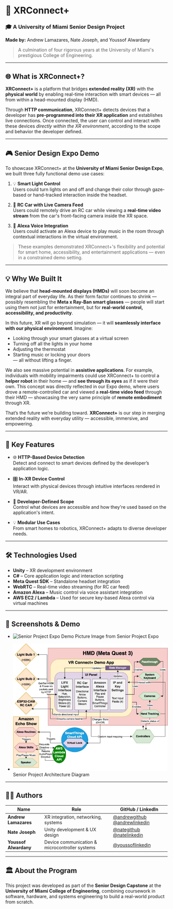 # 🧠 XRConnect+  
### 🎓 A University of Miami Senior Design Project  
**Made by:** Andrew Lamazares, Nate Joseph, and Youssof Alwardany  

> A culmination of four rigorous years at the University of Miami's prestigious College of Engineering.

---

## 🌐 What is XRConnect+?

**XRConnect+** is a platform that bridges **extended reality (XR)** with the **physical world** by enabling real-time interaction with smart devices — all from within a head-mounted display (HMD).

Through **HTTP communication**, XRConnect+ detects devices that a developer has **pre-programmed into their XR application** and establishes live connections. Once connected, the user can control and interact with these devices *directly within the XR environment*, according to the scope and behavior the developer defined.

---

## 🎮 Senior Design Expo Demo

To showcase XRConnect+ at the **University of Miami Senior Design Expo**, we built three fully functional demo use cases:

1. 💡 **Smart Light Control**  
   Users could turn lights on and off and change their color through gaze-based or hand-tracked interaction inside the headset.

2. 🚗 **RC Car with Live Camera Feed**  
   Users could remotely drive an RC car while viewing a **real-time video stream** from the car's front-facing camera inside the XR space.

3. 🎵 **Alexa Voice Integration**  
   Users could activate an Alexa device to play music in the room through contextual interactions in the virtual environment.

> These examples demonstrated XRConnect+'s flexibility and potential for smart home, accessibility, and entertainment applications — even in a constrained demo setting.

---

## 💡 Why We Built It

We believe that **head-mounted displays (HMDs)** will soon become an integral part of everyday life. As their form factor continues to shrink — possibly resembling the **Meta x Ray-Ban smart glasses** — people will start using them not just for entertainment, but for **real-world control, accessibility, and productivity**.

In this future, XR will go beyond simulation — it will **seamlessly interface with our physical environment**. Imagine:

- Looking through your smart glasses at a virtual screen  
- Turning off all the lights in your home  
- Adjusting the thermostat  
- Starting music or locking your doors  
— all without lifting a finger.

We also see massive potential in **assistive applications**. For example, individuals with mobility impairments could use XRConnect+ to control a **helper robot** in their home — and **see through its eyes** as if it were their own. This concept was directly reflected in our Expo demo, where users drove a remote-controlled car and viewed a **real-time video feed** through their HMD — showcasing the very same principle of **remote embodiment** through XR.

That’s the future we’re building toward. **XRConnect+** is our step in merging extended reality with everyday utility — accessible, immersive, and empowering.

---

## 🔧 Key Features

- 🌐 **HTTP-Based Device Detection**  
  Detect and connect to smart devices defined by the developer’s application logic.

- 🎛️ **In-XR Device Control**  
  Interact with physical devices through intuitive interfaces rendered in VR/AR.

- 🎯 **Developer-Defined Scope**  
  Control what devices are accessible and how they're used based on the application's intent.

- 💡 **Modular Use Cases**  
  From smart homes to robotics, XRConnect+ adapts to diverse developer needs.

---

## 🛠️ Technologies Used

- **Unity** – XR development environment
- **C#** – Core application logic and interaction scripting
- **Meta Quest SDK** – Standalone headset integration
- **WebRTC** – Real-time video streaming (for RC car feed)
- **Amazon Alexa** – Music control via voice assistant integration
- **AWS EC2 / Lambda** – Used for secure key-based Alexa control via virtual machines

---

## 📸 Screenshots & Demo

<!-- Replace with actual media links -->
- ![Senior Project Expo Demo Picture](images/senior_project.jpg) Image from Senior Project Expo
  
- ![Senior Project Architecture Diagram](images/senior_project_arch.jpeg) Senior Project Architecture Diagram

---

## 🧑‍💻 Authors

| Name              | Role                                  | GitHub / LinkedIn         |
|-------------------|----------------------------------------|--------------------------|
| **Andrew Lamazares** | XR integration, networking, systems    | [@andrewgithub](https://github.com/yourusername) [@andrewlinkedin](https://www.linkedin.com/in/andrew-lamazares/)|
| **Nate Joseph**      | Unity development & UX design          | [@nategithub](https://github.com/natejoseph) [@natelinkedin](https://www.linkedin.com/in/nathanieljoseph/)|
| **Youssof Alwardany** | Device communication & microcontroller systems | [@youssoflinkedin](https://www.linkedin.com/in/youssof-alwardany/) |

---

## 🏛️ About the Program

This project was developed as part of the **Senior Design Capstone** at the **University of Miami College of Engineering**, combining coursework in software, hardware, and systems engineering to build a real-world product from scratch.

